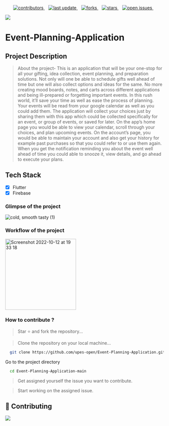 <!--Badges-->
<p align=center>
  <a href="https://github.com/Louis3797/awesome-readme-template/graphs/contributors">
    <img src="https://img.shields.io/github/contributors/upes-open/Event-Planning-Application" alt="contributors" />
  </a>&nbsp;&nbsp;
  <a href="">
    <img src="https://img.shields.io/github/last-commit/upes-open/Event-Planning-Application" alt="last update" />
  </a>&nbsp;&nbsp;
  <a href="https://github.com/Louis3797/awesome-readme-template/network/members">
    <img src="https://img.shields.io/github/forks/upes-open/Event-Planning-Application" alt="forks" />
  </a>&nbsp;&nbsp;
  <a href="https://github.com/Louis3797/awesome-readme-template/stargazers">
    <img src="https://img.shields.io/github/stars/upes-open/Event-Planning-Application" alt="stars" />
  </a>&nbsp;&nbsp;
  <a href="https://github.com/Louis3797/awesome-readme-template/issues/">
    <img src="https://img.shields.io/github/issues/upes-open/Event-Planning-Application" alt="open issues" />
  </a>&nbsp;&nbsp;
</p>


![](https://user-images.githubusercontent.com/89656488/200188930-75c98bf7-f01e-4c85-abb1-d5fdddad8585.gif)


# Event-Planning-Application


## Project Description
>About the project-
This is an application that will be your one-stop for all your gifting, idea collection, event planning, and preparation solutions. Not only will one be able to schedule gifts well ahead of time but one will also collect options and ideas for the same. No more creating mood boards, notes, and carts across different applications and being ill-prepared or forgetting important events. In this rush world, it’ll save your time as well as ease the process of planning. Your events will be read from your google calendar as well as you could add them. The application will collect your choices just by sharing them with this app which could be collected specifically for an event, or group of events, or saved for later. On the app’s home page you would be able to view your calendar, scroll through your choices, and plan upcoming events. On the account’s page, you would be able to maintain your account and also get your history for example past purchases so that you could refer to or use them again. When you get the notification reminding you about the event well ahead of time you could able to snooze it, view details, and go ahead to execute your plans. 

## Tech Stack 
- [x] Flutter
- [x] Firebase

### Glimpse of the project
![cold, smooth   tasty  (1)](https://user-images.githubusercontent.com/89656488/214358535-1be33fa5-39bc-44e6-8847-a5331b52f28a.png)


### Workflow of the project 
<img width="225" alt="Screenshot 2022-10-12 at 19 33 18" src="https://user-images.githubusercontent.com/89656488/195364220-a6d72955-3554-406b-92b8-b0c4788ec952.png">


### How to contribute ?

> Star ⭐ and fork the repository... <br>

> Clone the repository on your local machine... <br>
```bash
  git clone https://github.com/upes-open/Event-Planning-Application.git
```
Go to the project directory

```bash
  cd Event-Planning-Application-main
```

> Get assigned yourself the issue you want to contribute.<br>

> Start working on the assigned issue.


## :wave: Contributing

<a href="https://github.com/upes-open/Event-Planning-Application/graphs/contributors">
  <img src="https://contrib.rocks/image?repo=upes-open/Event-Planning-Application" />
</a>
